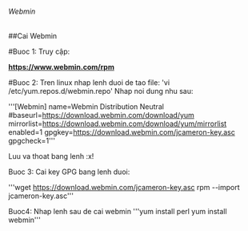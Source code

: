 ###### Webmin
##Cai Webmin

#Buoc 1: Truy cập: 

**https://www.webmin.com/rpm** 

#Buoc 2: Tren linux nhap lenh duoi de tao file:
'vi /etc/yum.repos.d/webmin.repo'
Nhap noi dung nhu sau:

'''[Webmin]
name=Webmin Distribution Neutral
#baseurl=https://download.webmin.com/download/yum
mirrorlist=https://download.webmin.com/download/yum/mirrorlist
enabled=1
gpgkey=https://download.webmin.com/jcameron-key.asc
gpgcheck=1'''

Luu va thoat bang lenh :x!

Buoc 3: Cai key GPG bang lenh duoi:

'''wget https://download.webmin.com/jcameron-key.asc
rpm --import jcameron-key.asc'''

Buoc4: Nhap lenh sau de cai webmin
'''yum install perl
   yum install webmin'''
